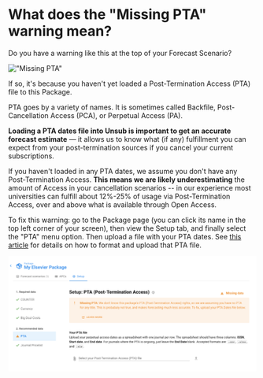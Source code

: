 # What does the "Missing PTA" warning mean?

Do you have a warning like this at the top of your Forecast Scenario?

!["Missing PTA"](https://downloads.intercomcdn.com/i/o/337656123/7f3347e60f6794ef2fa7318a/image.png?expires=1621208724\&signature=7eec8c9c1a9ff32aaf634429e9a88aff8913dfc1444b849d89e53dc688bfe527)

If so, it's because you haven't yet loaded a Post-Termination Access (PTA) file to this Package.

PTA goes by a variety of names. It is sometimes called Backfile, Post-Cancellation Access (PCA), or Perpetual Access (PA).

**Loading a PTA dates file into Unsub is important to get an accurate forecast estimate** — it allows us to know what (if any) fulfillment you can expect from your post-termination sources if you cancel your current subscriptions.

If you haven't loaded in any PTA dates, we assume you don't have any Post-Termination Access. **This means we are likely underestimating** the amount of Access in your cancellation scenarios -- in our experience most universities can fulfill about 12%-25% of usage via Post-Termination Access, over and above what is available through Open Access.

To fix this warning: go to the Package page (you can click its name in the top left corner of your screen), then view the Setup tab, and finally select the "PTA" menu option. Then upload a file with your PTA dates. See [this article](http://help.unsub.org/en/articles/4203970-how-do-i-upload-custom-perpetual-access-dates) for details on how to format and upload that PTA file.

![Screenshot of the PTA setup page](../.gitbook/assets/missing-pta-warning-.png)
